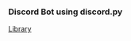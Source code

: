 ### Discord Bot using discord.py

[Library](https://discordpy.readthedocs.io/en/latest/#documentation-contents)

